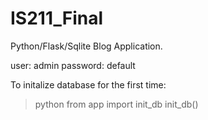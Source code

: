 # IS211_Final
Python/Flask/Sqlite Blog Application.

user: admin
password: default

To initalize database for the first time:
>python
>from app import init_db
>init_db()
